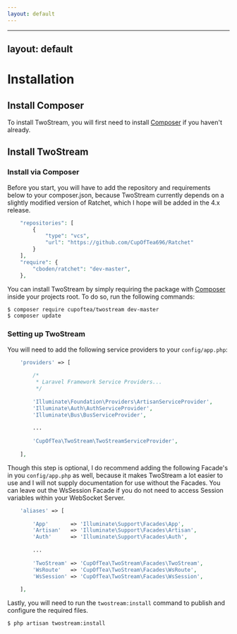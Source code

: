 ```yaml
---
layout: default
---
```


---
layout: default
---


# Installation

## Install Composer

To install TwoStream, you will first need to install [Composer][composer] if you haven't already.

## Install TwoStream

### Install via Composer

Before you start, you will have to add the repository and requirements below to your composer.json, because TwoStream currently depends on a slightly modified version of Ratchet, which I hope will be added in the 4.x release.

```php
    "repositories": [
        {
            "type": "vcs",
            "url": "https://github.com/CupOfTea696/Ratchet"
        }
    ],
    "require": {
        "cboden/ratchet": "dev-master",
    },
```

You can install TwoStream by simply requiring the package with [Composer][composer] inside your projects root. To do so, run the following commands:

```bash
$ composer require cupoftea/twostream dev-master
$ composer update
```

### Setting up TwoStream

You will need to add the following service providers to your `config/app.php`:

```php
	'providers' => [
        
		/*
		 * Laravel Framework Service Providers...
		 */
        
        'Illuminate\Foundation\Providers\ArtisanServiceProvider',
        'Illuminate\Auth\AuthServiceProvider',
        'Illuminate\Bus\BusServiceProvider',
        
        ...
        
        'CupOfTea\TwoStream\TwoStreamServiceProvider',
        
	],
```
Though this step is optional, I do recommend adding the following Facade's in you `config/app.php` as well, because it makes TwoStream a lot easier to use and I will not supply documentation for use without the Facades. You can leave out the WsSession Facade if you do not need to access Session variables within your WebSocket Server.

```php
    'aliases' => [
        
		'App'       => 'Illuminate\Support\Facades\App',
		'Artisan'   => 'Illuminate\Support\Facades\Artisan',
		'Auth'      => 'Illuminate\Support\Facades\Auth',
		
		...
		
        'TwoStream' => 'CupOfTea\TwoStream\Facades\TwoStream',
        'WsRoute'   => 'CupOfTea\TwoStream\Facades\WsRoute',
        'WsSession' => 'CupOfTea\TwoStream\Facades\WsSession',
        
	],
```

Lastly, you will need to run the `twostream:install` command to publish and configure the required files.

```bash
$ php artisan twostream:install
```


[composer]: https://getcomposer.org/doc/00-intro.md

